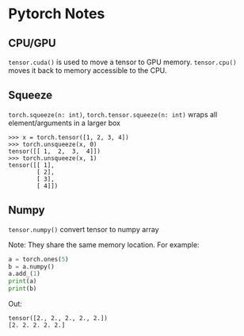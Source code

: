 # Pytorch Notes



## CPU/GPU

`tensor.cuda()` is used to move a tensor to GPU memory.
`tensor.cpu()` moves it back to memory accessible to the CPU.

## Squeeze

`torch.squeeze(n: int)`, `torch.tensor.squeeze(n: int)` wraps all element/arguments in a larger box 

```
>>> x = torch.tensor([1, 2, 3, 4])
>>> torch.unsqueeze(x, 0)
tensor([[ 1,  2,  3,  4]])
>>> torch.unsqueeze(x, 1)
tensor([[ 1],
        [ 2],
        [ 3],
        [ 4]])
```


## Numpy


`tensor.numpy()` convert tensor to numpy array

Note: They share the same memory location. For example:
```python
a = torch.ones(5)
b = a.numpy()
a.add_(1)
print(a)
print(b)
```

Out:
```
tensor([2., 2., 2., 2., 2.])
[2. 2. 2. 2. 2.]
```
